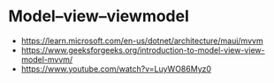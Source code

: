 # Model–view–viewmodel


* https://learn.microsoft.com/en-us/dotnet/architecture/maui/mvvm
* https://www.geeksforgeeks.org/introduction-to-model-view-view-model-mvvm/
* https://www.youtube.com/watch?v=LuyWO86Myz0
